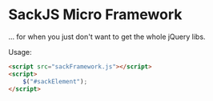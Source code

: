 # SackJS Micro Framework
... for when you just don't want to get the whole jQuery libs.

Usage:
```html
<script src="sackFramework.js"></script>
<script>
    $("#sackElement");
</script>
```
